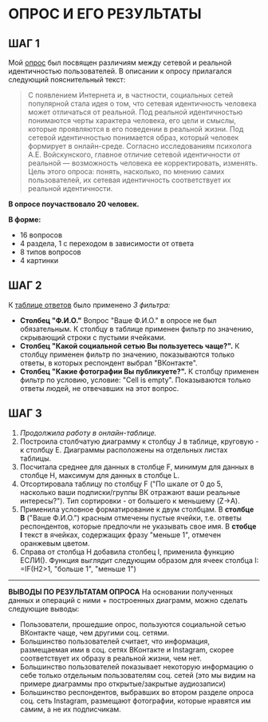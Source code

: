 # ОПРОС И ЕГО РЕЗУЛЬТАТЫ
## ШАГ 1
Мой [опрос](https://goo.gl/zNaELC) был посвящен различиям между сетевой и реальной идентичностью пользователей. В описании к опросу прилагался следующий пояснительный текст:
> С появлением Интернета и, в частности, социальных сетей популярной стала идея о том, что сетевая идентичность человека может отличаться от реальной. Под реальной идентичностью понимаются черты характера человека, его цели и смыслы, которые проявляются в его поведении в реальной жизни. Под сетевой идентичностью понимается образ, который человек формирует в онлайн-среде. Согласно исследованиям психолога А.Е. Войскунского, главное отличие сетевой идентичности от реальной — возможность человека ее корректировать, изменять.
Цель этого опроса: понять, насколько, по мнению самих пользователей, их сетевая идентичность соответствует их реальной идентичности.

__В опросе поучаствовало 20 человек.__

__В форме:__
- 16 вопросов
- 4 раздела, 1 с переходом в зависимости от ответа
- 8 типов вопросов
- 4 картинки
## ШАГ 2
К [таблице ответов](https://goo.gl/W2gBD8) было применено _3 фильтра:_

- __Столбец "Ф.И.О."__ Вопрос "Ваше Ф.И.О." в опросе не был обязательным. К столбцу в таблице применен фильтр по значению, скрывающий строки с пустыми ячейками.
- __Столбец "Какой социальной сетью Вы пользуетесь чаще?".__ К столбцу применен фильтр по значению, показываются только ответы, в которых респондент выбрал "ВКонтакте". 
- __Столбец "Какие фотографии Вы публикуете?".__ К столбцу применен фильтр по условию, условие: "Cell is empty". Показываются только ответы людей, не отвечавших на этот вопрос.
## ШАГ 3
1. _Продолжила работу в онлайн-таблице._
2. Построила столбчатую диаграмму к столбцу J в таблице, круговую - к столбцу E. Диаграммы расположены на отдельных листах таблицы.
3. Посчитала среднее для данных в столбце F, минимум для данных в столбце H, максимум для данных в столбце L.
4. Отсортировала таблицу по столбцу F ("По шкале от 0 до 5, насколько ваши подписки/группы ВК отражают ваши реальные интересы?"). Тип сортировки - от большего к меньшему (Z->A).
5. Применила условное форматирование к двум столбцам. В __столбце B__ ("Ваше Ф.И.О.") красным отмечены пустые ячейки, т.е. ответы респондентов, которые предпочли не указывать свое имя. В __стобце I__ текст в ячейках, содержащих фразу "меньше 1", отмечен оранжевым цветом.
6. Справа от столбца H добавила столбец I, применила функцию ЕСЛИ(). Функция выглядит следующим образом для ячеек столбца I: =IF(H2>1, "больше 1", "меньше 1")
------
__ВЫВОДЫ ПО РЕЗУЛЬТАТАМ ОПРОСА__
На основании полученных данных и операций с ними + построенных диаграмм, можно сделать следующие выводы:
- Пользователи, прошедшие опрос, пользуются социальной сетью ВКонтакте чаще, чем другими соц. сетями.
- Большинство пользователей считает, что информация, размещаемая ими в соц. сетях ВКонтакте и Instagram, скорее соответствует их образу в реальной жизни, чем нет.
- Большинство пользователей показывает некоторую информацию о себе только отдельным пользователям соц. сетей (это мы видим на примере диаграммы про открытые/закрытые аудиозаписи)
- Большинство респондентов, выбравших во втором разделе опроса соц. сеть Instagram, размещают фотографии, которые нравятся им самим, а не их подписчикам.



